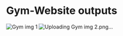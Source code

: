# Gym-Website outputs
![Gym img 1](https://user-images.githubusercontent.com/71812181/178713209-585e5291-24aa-404f-b859-e8d9e6a50e71.png)
![Uploading Gym img 2.png…]()
